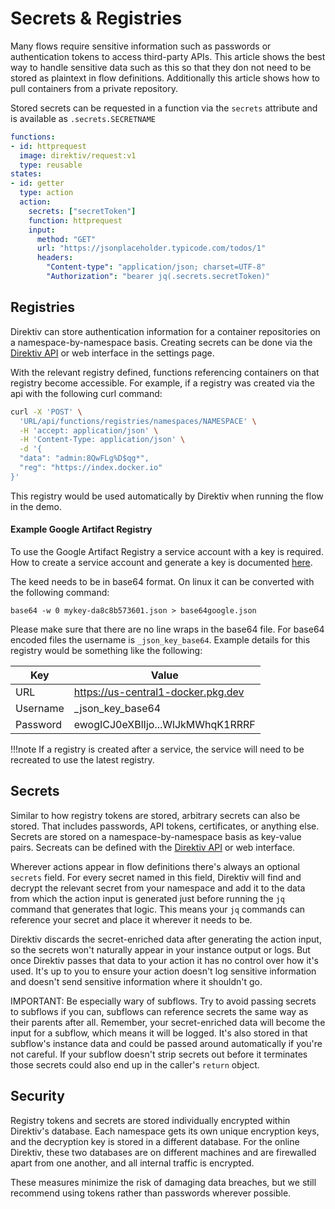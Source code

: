 
# Secrets & Registries

Many flows require sensitive information such as passwords or authentication tokens to access third-party APIs. This article shows the best way to handle sensitive data such as this so that they don not need to be stored as plaintext in flow definitions. Additionally this article shows how to pull containers from a private repository.

Stored secrets can be requested in a function via the `secrets` attribute and is available as `.secrets.SECRETNAME`

```yaml title="Secrets"
functions:
- id: httprequest
  image: direktiv/request:v1
  type: reusable
states:
- id: getter
  type: action
  action:
    secrets: ["secretToken"]
    function: httprequest
    input:
      method: "GET"
      url: "https://jsonplaceholder.typicode.com/todos/1"
      headers:
        "Content-type": "application/json; charset=UTF-8"
        "Authorization": "bearer jq(.secrets.secretToken)"
```

## Registries

Direktiv can store authentication information for a container repositories on a namespace-by-namespace basis. Creating secrets can be done via the [Direktiv API](../../api) or web interface in the settings page.

With the relevant registry defined, functions referencing containers on that registry become accessible. For example, if a registry was created via the api with the following curl command:

```sh
curl -X 'POST' \
  'URL/api/functions/registries/namespaces/NAMESPACE' \
  -H 'accept: application/json' \
  -H 'Content-Type: application/json' \
  -d '{
  "data": "admin:8QwFLg%D$qg*",
  "reg": "https://index.docker.io"
}'
```

This registry would be used automatically by Direktiv when running the flow in the demo.

#### Example Google Artifact Registry

To use the Google Artifact Registry a service account with a key is required. How to create a service account and generate a key is documented [here](https://cloud.google.com/artifact-registry/docs/docker/authentication#json-key).

The keed needs to be in base64 format. On linux it can be converted with the following command:

```console
base64 -w 0 mykey-da8c8b573601.json > base64google.json
```

Please make sure that there are no line wraps in the base64 file. For base64 encoded files the username is ```_json_key_base64```. Example details for this registry would be something like the following:

|Key|Value|
|---|---|
|URL|https://us-central1-docker.pkg.dev|
|Username|_json_key_base64|
|Password|ewogICJ0eXBlIjo...WlJkMWhqK1RRRF|

!!!note
    If a registry is created after a service, the service will need to be recreated to use the latest registry.

## Secrets

Similar to how registry tokens are stored, arbitrary secrets can also be stored. That includes passwords, API tokens, certificates, or anything else. Secrets are stored on a namespace-by-namespace basis as key-value pairs. Secreats can be defined with the [Direktiv API](../../api) or web interface.

Wherever actions appear in flow definitions there's always an optional `secrets` field. For every secret named in this field, Direktiv will find and decrypt the relevant secret from your namespace and add it to the data from which the action input is generated just before running the `jq` command that generates that logic. This means your `jq` commands can reference your secret and place it wherever it needs to be.

Direktiv discards the secret-enriched data after generating the action input, so the secrets won't naturally appear in your instance output or logs. But once Direktiv passes that data to your action it has no control over how it's used. It's up to you to ensure your action doesn't log sensitive information and doesn't send sensitive information where it shouldn't go.

IMPORTANT: Be especially wary of subflows. Try to avoid passing secrets to subflows if you can, subflows can reference secrets the same way as their parents after all. Remember, your secret-enriched data will become the input for a subflow, which means it will be logged. It's also stored in that subflow's instance data and could be passed around automatically if you're not careful. If your subflow doesn't strip secrets out before it terminates those secrets could also end up in the caller's `return` object.

## Security

Registry tokens and secrets are stored individually encrypted within Direktiv's database. Each namespace gets its own unique encryption keys, and the decryption key is stored in a different database. For the online Direktiv, these two databases are on different machines and are firewalled apart from one another, and all internal traffic is encrypted.

These measures minimize the risk of damaging data breaches, but we still recommend using tokens rather than passwords wherever possible.
